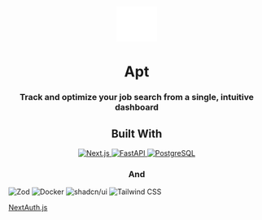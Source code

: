 <div align="center">
    <img src="./frontend/public/apt.svg" alt="Apt" width="80px" />
    <h1>Apt</h1>
    <h3>Track and optimize your job search from a single, intuitive dashboard</h3>
</div>

<div align="center">
    <h2>Built With</h2>
    <a href="https://nextjs.org/">
        <img src="https://img.shields.io/badge/next.js-000000?style=for-the-badge&logo=nextdotjs&logoColor=white" alt="Next.js" />
    </a>
    <a href="https://fastapi.tiangolo.com/">
        <img src="https://img.shields.io/badge/fastapi-109989?style=for-the-badge&logo=FASTAPI&logoColor=white" alt="FastAPI" />
    </a>
    <a href="https://www.postgresql.org/">
        <img src="https://img.shields.io/badge/PostgreSQL-316192?style=for-the-badge&logo=postgresql&logoColor=white" alt="PostgreSQL" />
    </a>
    <h3>And</h3>
</div>

![Zod](https://img.shields.io/badge/Zod-000000?style=for-the-badge&logo=zod&logoColor=3068B7)
![Docker](https://img.shields.io/badge/Docker-2CA5E0?style=for-the-badge&logo=docker&logoColor=white)
![shadcn/ui](https://img.shields.io/badge/shadcn%2Fui-000000?style=for-the-badge&logo=shadcnui&logoColor=white)
![Tailwind CSS](https://img.shields.io/badge/Tailwind_CSS-38B2AC?style=for-the-badge&logo=tailwind-css&logoColor=white)

[NextAuth.js](https://next-auth.js.org/)
